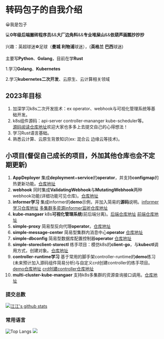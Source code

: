 # 转码包子的自我介绍
:grinning:我是包子 

:computer:**0年级后端搬砖程序员**&&**大厂边角料**&&**专业堆屎山**&&**依葫芦画瓢抄抄抄**

兴趣：英超球迷:soccer:足球（**曼城** **利物浦**球迷），(**英格兰** **巴西**球迷)

主要写**Python**、**Golang**，目前在学**Rust**

1.学习**Golang**、**Kubernetes** 

2.学习**kubernetes二次开发**、云原生、云计算相关领域

## 2023年目标
1. 加深学习k8s二次开发技术：ex operator、webhook与可视化管理系统等基础开发。
2. k8s组件源码：api-server controller-mananger kube-scheduler等。  
[源码阅读仓库地址](https://github.com/translatecn/kubernetes)欢迎大家也多多上去提交自己的心得想法！
3. 学习Rust语言基础。
4. 熟悉云计算、云原生背景知识(ex: 混合云 边缘云等技术)。

## 小项目(督促自己成长的项目，外加其他仓库也会不定期更新)
1. **AppDeployer** 集成**deployment**+**service**的**operator**，并支持**configmap**的热更新功能。[仓库地址](https://github.com/googs1025/Kubernetes-operator-AppDeployer)
2. **webhook** 同时集成**ValidatingWebhook**与**MutatingWebhook**两种webhook功能(详细功能可见仓库)。[仓库地址](https://github.com/googs1025/k8s-webhook-develop)
3. **informer学习** 集成informer的**demo**示例，并加入简易的**源码**说明。[informer学习仓库地址](https://github.com/googs1025/k8s-informer-practice) [多集群多资源informer监听仓库地址](https://github.com/googs1025/multi-cluster-informer)
4. **kube-mangaer** k8s**可视化管理系统**(前后端分离)。[后端仓库地址](https://github.com/googs1025/k8s-sample-management-system) [前端仓库地址](https://github.com/googs1025/k8s-sample-management-system-browser-part)
5. **simple-proxy** 简易型反向代理**operator**。[仓库地址](https://github.com/googs1025/proxy-operator)
6. **simple-message-center** 简易型集群内消息中心**operator** [仓库地址](https://github.com/googs1025/message-operator)
7. **simple-dbconfig** 简易型数据库配置控制器**operator** [仓库地址](https://github.com/googs1025/dbconfig-operator)
8. **simple-storeclient-storectl** 练手项目：模仿k8s的**client-go**，与**kubectl**调用方式，创建对象。[仓库地址](https://github.com/googs1025/imitate-k8s-kubectl-clientSet)
9. **controller-runtime学习** 基于常用的脚手架controller-runtime的**demo**练习(未来预计加入源码组件简易分析)与自定义crd创建controller的练手项目。[demo仓库地址](https://github.com/googs1025/k8s-controller-runtime-practice) [crd创建controller仓库地址](https://github.com/googs1025/k8s-crd-controller-demo)
10. **multi-cluster-kube-mangaer** 支持k8s多集群的资源查询接口调用。[仓库地址](https://github.com/googs1025/multi-cluster-k8s-manager-demo)


### 提交总数 
[![江江's github stats](https://github-readme-stats.vercel.app/api?username=googs1025&theme=highcontrast)](https://github.com/anuraghazra/github-readme-stats)
### 常用语言
![Top Langs](https://github-readme-stats.vercel.app/api/top-langs/?username=googs1025&layout=compact&theme=highcontrast)
![](https://github-profile-summary-cards.vercel.app/api/cards/profile-details?username=googs1025)
<!-- ### 好玩的贪吃蛇
![暗色贪吃蛇](https://raw.githubusercontent.com/googs1025/gihubSNK/main/assets/github-contribution-grid-snake.svg)               -->

